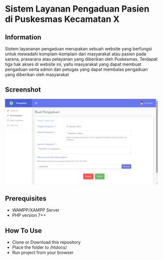 # Sistem Layanan Pengaduan Pasien di Puskesmas Kecamatan X
## Information
Sistem layananan pengaduan merupakan sebuah website yang berfungsi untuk mewadahi komplain-komplain dari masyarakat atau pasien
pada sarana, prasarana atau pelayanan yang diberikan oleh Puskesmas. Terdapat tiga hak akses di website ini, yaitu masyarakat yang dapat membuat pengaduan serta admin dan petugas yang dapat membalas pengaduan yang diberikan oleh masyarakat

## Screenshot 
![screenshot](ss.png)

## Prerequisites
* WAMPP/XAMPP Server
* PHP version 7++

## How To Use
* Clone or Download this repository
* Place the folder to /htdocs/
* Run project from your browser